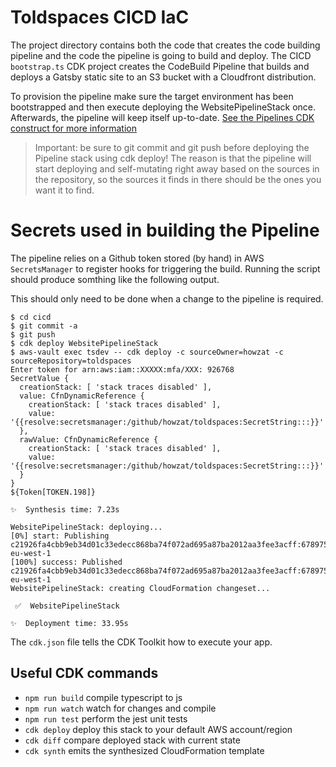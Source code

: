 # Toldspaces CICD IaC

The project directory contains both the code that creates the code building pipeline and the code the pipeline is
going to build and deploy. The CICD `bootstrap.ts` CDK project creates the CodeBuild Pipeline that builds and 
deploys a Gatsby static site to an S3 bucket with a Cloudfront distribution.

To provision the pipeline make sure the target environment has been bootstrapped and then execute deploying the WebsitePipelineStack once. Afterwards, the pipeline will keep itself up-to-date. [See the Pipelines CDK construct for more information](https://docs.aws.amazon.com/cdk/api/v2/docs/aws-cdk-lib.pipelines-readme.html)

>Important: be sure to git commit and git push before deploying the Pipeline stack using cdk deploy!
>The reason is that the pipeline will start deploying and self-mutating right away based on the sources in the repository, so the sources it finds in there should be the ones you want it to find.

# Secrets used in building the Pipeline
The pipeline relies on a Github token stored (by hand) in AWS `SecretsManager` to register hooks for triggering the build.
Running the script should produce somthing like the following output.

This should only need to be done when a change to the pipeline is required.

```shell
$ cd cicd
$ git commit -a
$ git push
$ cdk deploy WebsitePipelineStack
$ aws-vault exec tsdev -- cdk deploy -c sourceOwner=howzat -c sourceRepository=toldspaces
Enter token for arn:aws:iam::XXXXX:mfa/XXX: 926768
SecretValue {
  creationStack: [ 'stack traces disabled' ],
  value: CfnDynamicReference {
    creationStack: [ 'stack traces disabled' ],
    value: '{{resolve:secretsmanager:/github/howzat/toldspaces:SecretString:::}}'
  },
  rawValue: CfnDynamicReference {
    creationStack: [ 'stack traces disabled' ],
    value: '{{resolve:secretsmanager:/github/howzat/toldspaces:SecretString:::}}'
  }
}
${Token[TOKEN.198]}

✨  Synthesis time: 7.23s

WebsitePipelineStack: deploying...
[0%] start: Publishing c21926fa4cbb9eb34d01c33edecc868ba74f072ad695a87ba2012aa3fee3acff:678975692412-eu-west-1
[100%] success: Published c21926fa4cbb9eb34d01c33edecc868ba74f072ad695a87ba2012aa3fee3acff:678975692412-eu-west-1
WebsitePipelineStack: creating CloudFormation changeset...

 ✅  WebsitePipelineStack

✨  Deployment time: 33.95s
```

The `cdk.json` file tells the CDK Toolkit how to execute your app.

## Useful CDK commands

* `npm run build`   compile typescript to js
* `npm run watch`   watch for changes and compile
* `npm run test`    perform the jest unit tests
* `cdk deploy`      deploy this stack to your default AWS account/region
* `cdk diff`        compare deployed stack with current state
* `cdk synth`       emits the synthesized CloudFormation template
